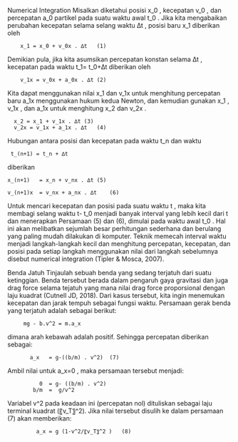 Numerical Integration
Misalkan diketahui posisi x_0 , kecepatan v_0  , dan percepatan a_0  partikel pada suatu waktu awal t_0 . Jika kita mengabaikan perubahan kecepatan selama selang 
waktu ∆t , posisi baru x_1 diberikan oleh 

        x_1 = x_0 + v_0x . ∆t	(1)

Demikian pula, jika kita asumsikan percepatan konstan selama ∆t , kecepatan pada waktu t_1= t_0+∆t  diberikan oleh 

        v_1x = v_0x + a_0x . ∆t	(2)

Kita dapat menggunakan nilai x_1 dan v_1x untuk menghitung percepatan baru a_1x menggunakan hukum kedua Newton, dan kemudian gunakan x_1 , v_1x , dan a_1x untuk 
menghitung x_2 dan v_2x . 

      x_2 = x_1 + v_1x . ∆t	(3)
      v_2x = v_1x + a_1x . ∆t	(4)

Hubungan antara posisi dan kecepatan pada waktu t_n dan waktu 

     t_(n+1) = t_n + ∆t   

diberikan 

    x_(n+1)   = x_n + v_nx . ∆t	(5)

    v_(n+1)x  = v_nx + a_nx . ∆t	(6)

Untuk mencari kecepatan dan posisi pada suatu waktu t , maka kita membagi selang waktu t- t_0 menjadi banyak interval yang lebih kecil dari t dan menerapkan 
Persamaan (5) dan (6), dimulai pada waktu awal t_0 . Hal ini akan melibatkan sejumlah besar perhitungan sederhana dan berulang yang paling mudah dilakukan di 
komputer. Teknik memecah interval waktu menjadi langkah-langkah kecil dan menghitung percepatan, kecepatan, dan posisi pada setiap langkah menggunakan nilai dari 
langkah sebelumnya disebut numerical integration (Tipler & Mosca, 2007).

Benda Jatuh
Tinjaulah sebuah benda yang sedang terjatuh dari suatu ketinggian. Benda tersebut berada dalam pengaruh gaya gravitasi  dan juga drag force selama tejatuh yang mana 
nilai drag force proporsional dengan laju kuadrat (Cutnell JD, 2018). Dari kasus tersebut, kita ingin menemukan kecepatan dan jarak tempuh sebagai fungsi waktu. 
Persamaan gerak benda yang terjatuh adalah sebagai berikut:

         mg - b.v^2 = m.a_x	

dimana arah kebawah adalah positif. Sehingga percepatan diberikan sebagai:

           a_x   = g-((b/m) . v^2)	(7)

Ambil nilai untuk a_x=0 , maka persamaan tersebut menjadi:
            
              0  = g- ((b/m) . v^2)	
            b/m  =  g/v^2 	

Variabel v^2 pada keadaan ini (percepatan nol) dituliskan sebagai laju terminal kuadrat (〖v_T〗^2). Jika nilai tersebut disulih ke dalam persamaan (7) akan 
memberikan:

             a_x = g (1-v^2/〖v_T〗^2 )	(8)
